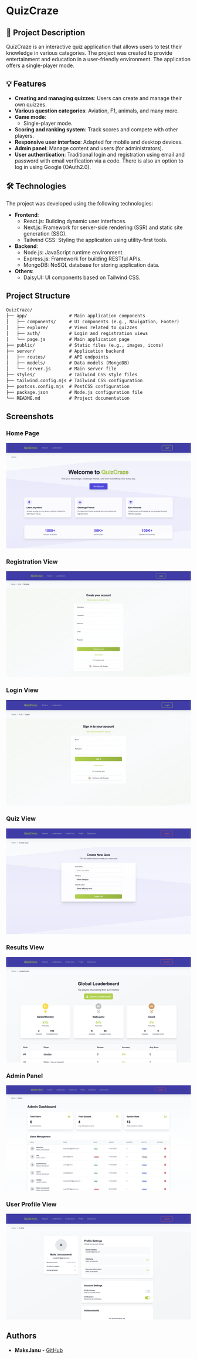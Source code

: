 # QuizCraze

## 📄 Project Description

QuizCraze is an interactive quiz application that allows users to test their knowledge in various categories. The project was created to provide entertainment and education in a user-friendly environment. The application offers a single-player mode.

## 💡 Features

- **Creating and managing quizzes**: Users can create and manage their own quizzes.
- **Various question categories**: Aviation, F1, animals, and many more.
- **Game mode**:
  - Single-player mode.
- **Scoring and ranking system**: Track scores and compete with other players.
- **Responsive user interface**: Adapted for mobile and desktop devices.
- **Admin panel**: Manage content and users (for administrators).
- **User authentication**: Traditional login and registration using email and password with email verification via a code. There is also an option to log in using Google (OAuth2.0).

## 🛠️ Technologies

The project was developed using the following technologies:

- **Frontend**:
  - React.js: Building dynamic user interfaces.
  - Next.js: Framework for server-side rendering (SSR) and static site generation (SSG).
  - Tailwind CSS: Styling the application using utility-first tools.
- **Backend**:
  - Node.js: JavaScript runtime environment.
  - Express.js: Framework for building RESTful APIs.
  - MongoDB: NoSQL database for storing application data.
- **Others**:
  - DaisyUI: UI components based on Tailwind CSS.

## Project Structure

```
QuizCraze/
├── app/                # Main application components
│   ├── components/     # UI components (e.g., Navigation, Footer)
│   ├── explore/        # Views related to quizzes
│   ├── auth/           # Login and registration views
│   └── page.js         # Main application page
├── public/             # Static files (e.g., images, icons)
├── server/             # Application backend
│   ├── routes/         # API endpoints
│   ├── models/         # Data models (MongoDB)
│   └── server.js       # Main server file
├── styles/             # Tailwind CSS style files
├── tailwind.config.mjs # Tailwind CSS configuration
├── postcss.config.mjs  # PostCSS configuration
├── package.json        # Node.js configuration file
└── README.md           # Project documentation
```

## Screenshots

### Home Page
![Home Page](public/images/welcome_page.png)

### Registration View
![Registration View](public/images/register_page.png)

### Login View
![Login Panel](public/images/login_page.png)

### Quiz View
![Quiz View](public/images/quiz_creation.png)

### Results View
![Results View](public/images/leaderboard_page.png)

### Admin Panel
![Admin Panel](public/images/admin_page.png)

### User Profile View
![User Profile Panel](public/images/profile_page.png)

## Authors

- **MaksJanu** - [GitHub](https://github.com/MaksJanu)
